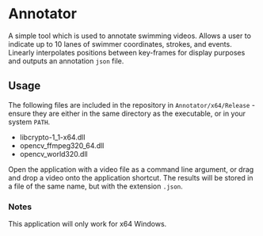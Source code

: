 # Annotator
A simple tool which is used to annotate swimming videos. Allows a user to indicate up to 10 lanes of swimmer coordinates, strokes, and events. Linearly interpolates positions between key-frames for display purposes and outputs an annotation `json` file.

## Usage
The following files are included in the repository in `Annotator/x64/Release` - ensure they are either in the same directory as the executable, or in your system `PATH`.

- libcrypto-1_1-x64.dll
- opencv_ffmpeg320_64.dll
- opencv_world320.dll

Open the application with a video file as a command line argument, or drag and drop a video onto the application shortcut.
The results will be stored in a file of the same name, but with the extension `.json`.

### Notes
This application will only work for x64 Windows.
